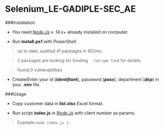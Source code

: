 # Selenium_LE-GADIPLE-SEC_AE

###Installation

- You need *[Node.Js](https://nodejs.org/en/ "Node.Js")  v. 14.x*+ already installed on computer.

- Run **install.ps1** with *PowerShell*.

> up to date, audited 41 packages in 802ms

>2 packages are looking for funding
>&nbsp;&nbsp;&nbsp; run `npm fund`  for details

>found 0 vulnerabilities

- Create/Enter your id (***identifiant***), password (***pass***), department (***dep***) in your **.env** file.

###Usage

- Copy customer data in **list.xlsx** Excel format.

- Run script **index.js**  in *[Node.Js](https://nodejs.org/en/ "Node.Js")*  with client number as params.

> Example `node index.js 1`

